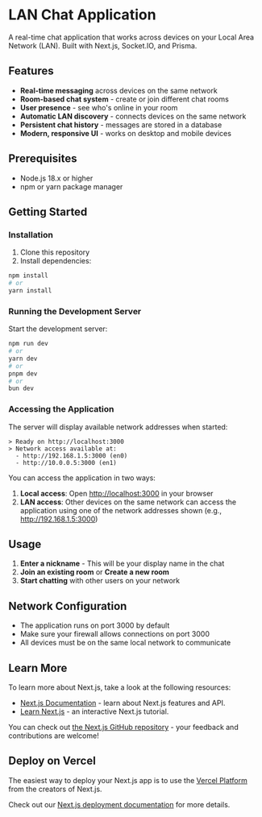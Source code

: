 # LAN Chat Application

A real-time chat application that works across devices on your Local Area Network (LAN). Built with Next.js, Socket.IO, and Prisma.

## Features

- **Real-time messaging** across devices on the same network
- **Room-based chat system** - create or join different chat rooms
- **User presence** - see who's online in your room
- **Automatic LAN discovery** - connects devices on the same network
- **Persistent chat history** - messages are stored in a database
- **Modern, responsive UI** - works on desktop and mobile devices

## Prerequisites

- Node.js 18.x or higher
- npm or yarn package manager

## Getting Started

### Installation

1. Clone this repository
2. Install dependencies:

```bash
npm install
# or
yarn install
```

### Running the Development Server

Start the development server:

```bash
npm run dev
# or
yarn dev
# or
pnpm dev
# or
bun dev
```

### Accessing the Application

The server will display available network addresses when started:

```
> Ready on http://localhost:3000
> Network access available at:
  - http://192.168.1.5:3000 (en0)
  - http://10.0.0.5:3000 (en1)
```

You can access the application in two ways:

1. **Local access**: Open [http://localhost:3000](http://localhost:3000) in your browser
2. **LAN access**: Other devices on the same network can access the application using one of the network addresses shown (e.g., http://192.168.1.5:3000)

## Usage

1. **Enter a nickname** - This will be your display name in the chat
2. **Join an existing room** or **Create a new room**
3. **Start chatting** with other users on your network

## Network Configuration

- The application runs on port 3000 by default
- Make sure your firewall allows connections on port 3000
- All devices must be on the same local network to communicate

## Learn More

To learn more about Next.js, take a look at the following resources:

- [Next.js Documentation](https://nextjs.org/docs) - learn about Next.js features and API.
- [Learn Next.js](https://nextjs.org/learn) - an interactive Next.js tutorial.

You can check out [the Next.js GitHub repository](https://github.com/vercel/next.js) - your feedback and contributions are welcome!

## Deploy on Vercel

The easiest way to deploy your Next.js app is to use the [Vercel Platform](https://vercel.com/new?utm_medium=default-template&filter=next.js&utm_source=create-next-app&utm_campaign=create-next-app-readme) from the creators of Next.js.

Check out our [Next.js deployment documentation](https://nextjs.org/docs/app/building-your-application/deploying) for more details.
